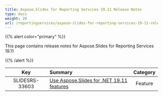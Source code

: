 ```yaml
---
title: Aspose.Slides for Reporting Services 19.11 Release Notes
type: docs
weight: 20
url: /reportingservices/aspose-slides-for-reporting-services-19-11-release-notes/
---
```


{{% alert color="primary" %}} 

This page contains release notes for Aspose.Slides for Reporting Services 19.11

{{% /alert %}} 

|**Key** |**Summary** |**Category** |
| :-: | :- | :-: |
|SLIDESRS-33603|[Use Aspose.Slides for .NET 19.11 features](/slides/net/aspose-slides-for-net-19-11-release-notes/)|Feature|

